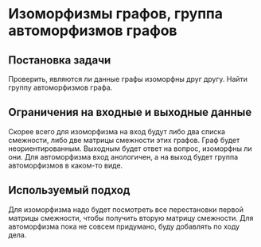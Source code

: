 # Изоморфизмы графов, группа автоморфизмов графов  
## Постановка задачи  
Проверить, являются ли данные графы изоморфны друг другу. Найти группу автоморфизмов графа.

## Ограничения на входные и выходные данные
Скорее всего для изоморфизма на вход будут либо два списка смежности, либо две матрицы смежности этих графов. Граф будет неориентированным.
Выходным будет ответ на вопрос, изоморфны ли они.
Для автоморфизма вход анологичен, а на выход будет группа автоморфизмов в каком-то виде.

## Используемый подход
Для изоморфизма надо будет посмотреть все перестановки первой матрицы смежности, чтобы получить вторую матрицу смежности.
Для автоморфизма пока не совсем придумано, буду добавлять по ходу дела.
